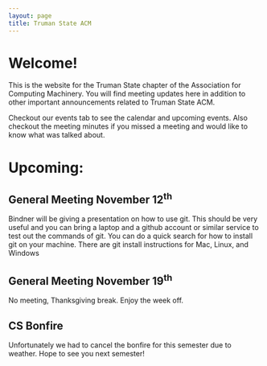 ```yaml
---
layout: page
title: Truman State ACM
---
```


# Welcome!

This is the website for the Truman State chapter of the Association for Computing Machinery. You will find meeting updates here in addition to other important announcements related to Truman State ACM. 

Checkout our events tab to see the calendar and upcoming events. Also checkout the meeting minutes if you missed a meeting and would like to know what was talked about. 


# Upcoming:  


## General Meeting November 12<sup>th</sup>

Bindner will be giving a presentation on how to use git. This should be very useful and you can bring a laptop and a github account or similar service to test out the commands of git. You can do a quick search for how to install git on your machine. There are git install instructions for Mac, Linux, and Windows

## General Meeting November 19<sup>th</sup>

No meeting, Thanksgiving break. Enjoy the week off. 

## CS Bonfire 

Unfortunately we had to cancel the bonfire for this semester due to weather. Hope to see you next semester!
 


[interview]: https://docs.google.com/spreadsheets/d/1FiJR25jzb8O0iBQsuOHvjy3qT0Tc6RAPPldPe47iPAA/edit#gid=0
[RC]: http://acm.truman.edu/acm/robocode/